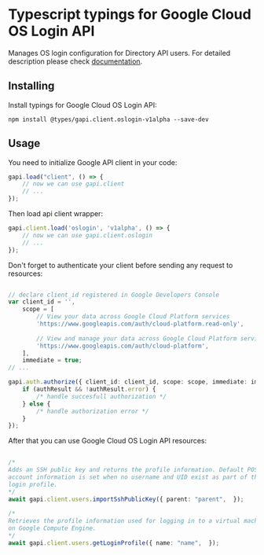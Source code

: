 # Typescript typings for Google Cloud OS Login API
Manages OS login configuration for Directory API users.
For detailed description please check [documentation](https://cloud.google.com/compute/docs/oslogin/rest/).

## Installing

Install typings for Google Cloud OS Login API:
```
npm install @types/gapi.client.oslogin-v1alpha --save-dev
```

## Usage

You need to initialize Google API client in your code:
```typescript
gapi.load("client", () => { 
    // now we can use gapi.client
    // ... 
});
```

Then load api client wrapper:
```typescript
gapi.client.load('oslogin', 'v1alpha', () => {
    // now we can use gapi.client.oslogin
    // ... 
});
```

Don't forget to authenticate your client before sending any request to resources:
```typescript

// declare client_id registered in Google Developers Console
var client_id = '',
    scope = [     
        // View your data across Google Cloud Platform services
        'https://www.googleapis.com/auth/cloud-platform.read-only',
    
        // View and manage your data across Google Cloud Platform services
        'https://www.googleapis.com/auth/cloud-platform',
    ],
    immediate = true;
// ...

gapi.auth.authorize({ client_id: client_id, scope: scope, immediate: immediate }, authResult => {
    if (authResult && !authResult.error) {
        /* handle succesfull authorization */
    } else {
        /* handle authorization error */
    }
});            
```

After that you can use Google Cloud OS Login API resources:

```typescript 
    
/* 
Adds an SSH public key and returns the profile information. Default POSIX
account information is set when no username and UID exist as part of the
login profile.  
*/
await gapi.client.users.importSshPublicKey({ parent: "parent",  }); 
    
/* 
Retrieves the profile information used for logging in to a virtual machine
on Google Compute Engine.  
*/
await gapi.client.users.getLoginProfile({ name: "name",  });
```